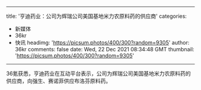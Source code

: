 
---
title: '亨迪药业：公司为辉瑞公司美国基地米力农原料药的供应商'
categories: 
 - 新媒体
 - 36kr
 - 快讯
headimg: 'https://picsum.photos/400/300?random=9305'
author: 36kr
comments: false
date: Wed, 22 Dec 2021 08:34:48 GMT
thumbnail: 'https://picsum.photos/400/300?random=9305'
---

<div>   
36氪获悉，亨迪药业在互动平台表示，公司为辉瑞公司美国基地米力农原料药的供应商，向强生、赛诺菲供应布洛芬原料药。  
</div>
            